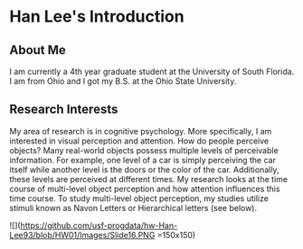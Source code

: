 # Han Lee's Introduction
## About Me

I am currently a 4th year graduate student at the University of South Florida. I am from Ohio and I got my B.S. at the Ohio State University.

## Research Interests

My area of research is in cognitive psychology. More specifically, I am interested in visual perception and attention. How do people perceive objects? Many real-world objects possess multiple levels of perceivable information. For example, one level of a car is simply perceiving the car itself while another level is the doors or the color of the car. Additionally, these levels are perceived at different times. My research looks at the time course of multi-level object perception and how attention influences this time course. To study multi-level object perception, my studies utilize stimuli known as Navon Letters or Hierarchical letters (see below).

![](https://github.com/usf-progdata/hw-Han-Lee93/blob/HW01/Images/Slide16.PNG =150x150)
